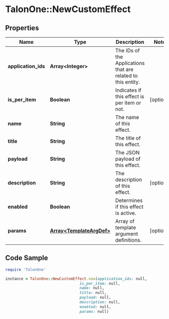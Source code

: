 # TalonOne::NewCustomEffect

## Properties

Name | Type | Description | Notes
------------ | ------------- | ------------- | -------------
**application_ids** | **Array&lt;Integer&gt;** | The IDs of the Applications that are related to this entity. | 
**is_per_item** | **Boolean** | Indicates if this effect is per item or not. | [optional] 
**name** | **String** | The name of this effect. | 
**title** | **String** | The title of this effect. | 
**payload** | **String** | The JSON payload of this effect. | 
**description** | **String** | The description of this effect. | [optional] 
**enabled** | **Boolean** | Determines if this effect is active. | 
**params** | [**Array&lt;TemplateArgDef&gt;**](TemplateArgDef.md) | Array of template argument definitions. | [optional] 

## Code Sample

```ruby
require 'TalonOne'

instance = TalonOne::NewCustomEffect.new(application_ids: null,
                                 is_per_item: null,
                                 name: null,
                                 title: null,
                                 payload: null,
                                 description: null,
                                 enabled: null,
                                 params: null)
```


